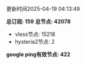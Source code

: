 更新时间2025-04-19 04:13:49

**总订阅: 159**
**总节点: 42078**
- vless节点: 15218
- hysteria2节点: 2

**google ping有效节点: 422**
